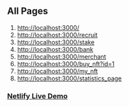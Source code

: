 <h2>
    All Pages
</h2>

<ol>
    <li>
        <a href="http://localhost:3000/">http://localhost:3000/</a>
    </li>
    <li>
        <a href="http://localhost:3000/recruit">http://localhost:3000/recruit</a>
    </li>
    <li>
        <a href="http://localhost:3000/stake">http://localhost:3000/stake</a>
    </li>
    <li>
        <a href="http://localhost:3000/bank">http://localhost:3000/bank</a>
    </li>
    <li>
        <a href="http://localhost:3000/merchant">http://localhost:3000/merchant</a>
    </li>
    <li>
        <a href="http://localhost:3000/buy_nft?id=1">http://localhost:3000/buy_nft?id=1</a>
    </li>
    <li>
        <a href="http://localhost:3000/my_nft">http://localhost:3000/my_nft</a>
    </li>
    <li>
        <a href="http://localhost:3000/statistics_page">http://localhost:3000/statistics_page</a>
    </li>
</ol>

<h3><a href="https://dansy-nft-game-ui.netlify.app/">Netlify Live Demo</a></h3>